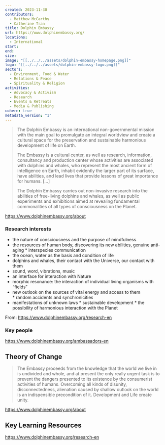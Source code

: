 ```yaml
---
created: 2023-11-30
contributors:
  - Matthew McCarthy
  - Catherine Tran
title: Dolphin Embassy
url: https://www.dolphinembassy.org/
locations:
  - International
start: 
end: 
size: 
image: "[[../../../assets/dolphin-embassy-homepage.png]]"
logo: "[[../../../assets/dolphin-embassy-logo.png]]"
sectors:
  - Environment, Food & Water
  - Relations & Peace
  - Spirituality & Religion
activities:
  - Advocacy & Activism
  - Research
  - Events & Retreats
  - Media & Publishing
cohere: true
metadata_version: "1"
---
```


> The Dolphin Embassy is an international non-governmental mission with the main goal to promulgate an integral worldview and create a cultural space for the preservation and sustainable harmonious development of life on Earth.
>
>The Embassy is a cultural center, as well as research, information, consultancy and production center whose activities are associated with dolphins and whales, who represent the most ancient form of intelligence on Earth, inhabit evidently the larger part of its surface, have abilities, and lead lives that provide lessons of great importance for humans. [...]
>
> The Dolphin Embassy carries out non-invasive research into the abilities of free-living dolphins and whales, as well as public experiments and exhibitions aimed at revealing fundamental commonalities of all types of consciousness on the Planet.

https://www.dolphinembassy.org/about 

### Research interests

* the nature of consciousness and the purpose of mindfulness
* the resources of human body, discovering its new abilities, genuine anti-aging
* interspecies communication
* the ocean, water as the basis and condition of life
* dolphins and whales, their contact with the Universe, our contact with them
* sound, word, vibrations, music
* an interface for interaction with Nature
* morphic resonance: the interaction of individual living organisms with “fields”
* new outlook on the sources of vital energy and access to them
* random accidents and synchronicities
* manifestations of unknown laws
* sustainable development
* the possibility of harmonious interaction with the Planet

From: https://www.dolphinembassy.org/research-en 

### Key people 

https://www.dolphinembassy.org/ambassadors-en

## Theory of Change 

>The Embassy proceeds from the knowledge that the world we live in is undivided and whole, and at present the only really urgent task is to prevent the dangers presented to its existence by the consumerist activities of humans. Overcoming all kinds of disunity, disconnectedness, alienation caused by shallow outlook on the world is an indispensible precondition of it. Development and Life create unity.

https://www.dolphinembassy.org/about

## Key Learning Resources 

https://www.dolphinembassy.org/research-en



